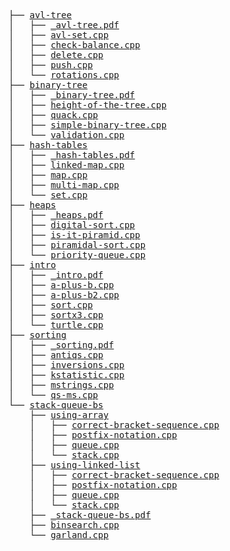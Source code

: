 <pre>
├── <a href="./avl-tree">avl-tree</a>
│   ├── <a href="./avl-tree/_avl-tree.pdf">_avl-tree.pdf</a>
│   ├── <a href="./avl-tree/avl-set.cpp">avl-set.cpp</a>
│   ├── <a href="./avl-tree/check-balance.cpp">check-balance.cpp</a>
│   ├── <a href="./avl-tree/delete.cpp">delete.cpp</a>
│   ├── <a href="./avl-tree/push.cpp">push.cpp</a>
│   └── <a href="./avl-tree/rotations.cpp">rotations.cpp</a>
├── <a href="./binary-tree">binary-tree</a>
│   ├── <a href="./binary-tree/_binary-tree.pdf">_binary-tree.pdf</a>
│   ├── <a href="./binary-tree/height-of-the-tree.cpp">height-of-the-tree.cpp</a>
│   ├── <a href="./binary-tree/quack.cpp">quack.cpp</a>
│   ├── <a href="./binary-tree/simple-binary-tree.cpp">simple-binary-tree.cpp</a>
│   └── <a href="./binary-tree/validation.cpp">validation.cpp</a>
├── <a href="./hash-tables">hash-tables</a>
│   ├── <a href="./hash-tables/_hash-tables.pdf">_hash-tables.pdf</a>
│   ├── <a href="./hash-tables/linked-map.cpp">linked-map.cpp</a>
│   ├── <a href="./hash-tables/map.cpp">map.cpp</a>
│   ├── <a href="./hash-tables/multi-map.cpp">multi-map.cpp</a>
│   └── <a href="./hash-tables/set.cpp">set.cpp</a>
├── <a href="./heaps">heaps</a>
│   ├── <a href="./heaps/_heaps.pdf">_heaps.pdf</a>
│   ├── <a href="./heaps/digital-sort.cpp">digital-sort.cpp</a>
│   ├── <a href="./heaps/is-it-piramid.cpp">is-it-piramid.cpp</a>
│   ├── <a href="./heaps/piramidal-sort.cpp">piramidal-sort.cpp</a>
│   └── <a href="./heaps/priority-queue.cpp">priority-queue.cpp</a>
├── <a href="./intro">intro</a>
│   ├── <a href="./intro/_intro.pdf">_intro.pdf</a>
│   ├── <a href="./intro/a-plus-b.cpp">a-plus-b.cpp</a>
│   ├── <a href="./intro/a-plus-b2.cpp">a-plus-b2.cpp</a>
│   ├── <a href="./intro/sort.cpp">sort.cpp</a>
│   ├── <a href="./intro/sortx3.cpp">sortx3.cpp</a>
│   └── <a href="./intro/turtle.cpp">turtle.cpp</a>
├── <a href="./sorting">sorting</a>
│   ├── <a href="./sorting/_sorting.pdf">_sorting.pdf</a>
│   ├── <a href="./sorting/antiqs.cpp">antiqs.cpp</a>
│   ├── <a href="./sorting/inversions.cpp">inversions.cpp</a>
│   ├── <a href="./sorting/kstatistic.cpp">kstatistic.cpp</a>
│   ├── <a href="./sorting/mstrings.cpp">mstrings.cpp</a>
│   └── <a href="./sorting/qs-ms.cpp">qs-ms.cpp</a>
└── <a href="./stack-queue-bs">stack-queue-bs</a>
    ├── <a href="./stack-queue-bs/using-array">using-array</a>
    │   ├── <a href="./stack-queue-bs/using-array/correct-bracket-sequence.cpp">correct-bracket-sequence.cpp</a>
    │   ├── <a href="./stack-queue-bs/using-array/postfix-notation.cpp">postfix-notation.cpp</a>
    │   ├── <a href="./stack-queue-bs/using-array/queue.cpp">queue.cpp</a>
    │   └── <a href="./stack-queue-bs/using-array/stack.cpp">stack.cpp</a>
    ├── <a href="./stack-queue-bs/using-linked-list">using-linked-list</a>
    │   ├── <a href="./stack-queue-bs/using-linked-list/correct-bracket-sequence.cpp">correct-bracket-sequence.cpp</a>
    │   ├── <a href="./stack-queue-bs/using-linked-list/postfix-notation.cpp">postfix-notation.cpp</a>
    │   ├── <a href="./stack-queue-bs/using-linked-list/queue.cpp">queue.cpp</a>
    │   └── <a href="./stack-queue-bs/using-linked-list/stack.cpp">stack.cpp</a>
    ├── <a href="./stack-queue-bs/_stack-queue-bs.pdf">_stack-queue-bs.pdf</a>
    ├── <a href="./stack-queue-bs/binsearch.cpp">binsearch.cpp</a>
    └── <a href="./stack-queue-bs/garland.cpp">garland.cpp</a>
</pre>
